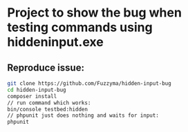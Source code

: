 # Project to show the bug when testing commands using hiddeninput.exe

## Reproduce issue:

```bash
git clone https://github.com/Fuzzyma/hidden-input-bug
cd hidden-input-bug
composer install
// run command which works:
bin/console testbed:hidden
// phpunit just does nothing and waits for input:
phpunit
```